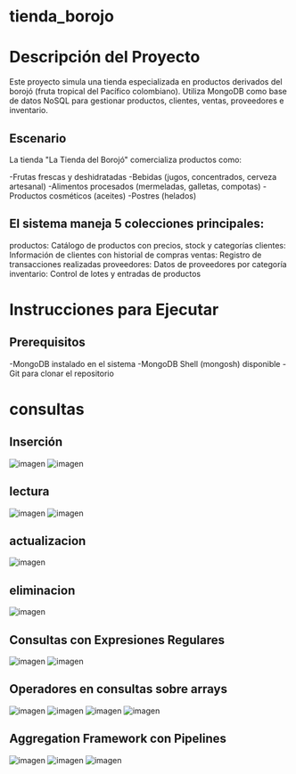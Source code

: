 # tienda_borojo
# Descripción del Proyecto
Este proyecto simula una tienda especializada en productos derivados del borojó (fruta tropical del Pacífico colombiano). Utiliza MongoDB como base de datos NoSQL para gestionar productos, clientes, ventas, proveedores e inventario.
## Escenario
La tienda "La Tienda del Borojó" comercializa productos como:

-Frutas frescas y deshidratadas
-Bebidas (jugos, concentrados, cerveza artesanal)
-Alimentos procesados (mermeladas, galletas, compotas)
-Productos cosméticos (aceites)
-Postres (helados)

## El sistema maneja 5 colecciones principales:

productos: Catálogo de productos con precios, stock y categorías
clientes: Información de clientes con historial de compras
ventas: Registro de transacciones realizadas
proveedores: Datos de proveedores por categoría
inventario: Control de lotes y entradas de productos


# Instrucciones para Ejecutar
## Prerequisitos

-MongoDB instalado en el sistema
-MongoDB Shell (mongosh) disponible
-Git para clonar el repositorio

# consultas 
## Inserción
![imagen](/consulta%201.jpeg)
![imagen](/consulta%202.jpeg)

## lectura
![imagen](/consulta%203.jpeg)
![imagen](/consulta%204.jpeg)

## actualizacion
![imagen](/consulta%205.jpeg)

## eliminacion
![imagen](/consulta%206.jpeg)

## Consultas con Expresiones Regulares
![imagen](/consulta%207.jpeg)
![imagen](/consulta%208.jpeg)

## Operadores en consultas sobre arrays
![imagen](/consulta%209.jpeg)
![imagen](/consulta%2010.jpeg)
![imagen](/consulta%2011-1.jpeg)
![imagen](/consulta%2011-2.jpeg)

## Aggregation Framework con Pipelines
![imagen](/consulta%2012.jpeg)
![imagen](/consulta%2013-2.jpeg)
![imagen](/consulta%2014-2.jpeg)

